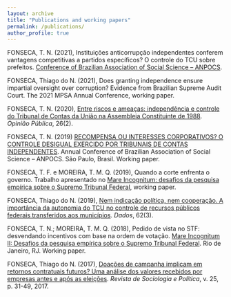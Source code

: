 ```yaml
---
layout: archive
title: "Publications and working papers"
permalink: /publications/
author_profile: true
---
```


FONSECA, T. N. (2021), Instituições anticorrupção independentes conferem vantagens competitivas a partidos específicos? O controle do TCU sobre prefeitos. [Conference of Brazilian Association of Social Science – ANPOCS](https://www.anpocs2021.sinteseeventos.com.br/atividade/view?q=YToyOntzOjY6InBhcmFtcyI7czozNjoiYToxOntzOjEyOiJJRF9BVElWSURBREUiO3M6MzoiMjY1Ijt9IjtzOjE6ImgiO3M6MzI6ImU3OTZlNzYwYTRhMTExYzFmY2RmMzAwNWU3ZmU2NjNhIjt9&ID_ATIVIDADE=265).  
  
FONSECA, Thiago do N. (2021), Does granting independence ensure impartial oversight over corruption? Evidence from Brazilian Supreme Audit Court. The 2021 MPSA Annual Conference, working paper.  
  
FONSECA, T. N. (2020), [Entre riscos e ameaças: independência e controle do Tribunal de Contas da União na Assembleia Constituinte de 1988](https://www.scielo.br/j/op/a/SVcLfJMgCmmz9VtjCbRJyVv/?lang=pt&format=pdf). _Opinião Pública_, 26(2).  
  
FONSECA, T. N. (2019) [RECOMPENSA OU INTERESSES CORPORATIVOS? O CONTROLE DESIGUAL EXERCIDO POR TRIBUNAIS DE CONTAS INDEPENDENTES](https://anpocs.com/index.php/encontros/papers/43-encontro-anual-da-anpocs/st-11/st10-8/11681-recompensa-ou-interesses-corporativos-o-controle-desigual-exercido-por-tribunais-de-contas-independentes/file). Annual Conference of Brazilian Association of Social Science – ANPOCS. São Paulo, Brasil. Working paper.  
  
FONSECA, T. F. e MOREIRA, T. M. Q. (2019), Quando a corte enfrenta o governo. Trabalho apresentado no [Mare Incognitum: desafios da pesquisa empírica sobre o Supremo Tribunal Federal](https://www.insper.edu.br/agenda-de-eventos/mare-incognitum/), working paper.  
  
FONSECA, Thiago do N. (2019), [Nem indicação política, nem cooperação. A importância da autonomia do TCU no controle de recursos públicos federais transferidos aos municípios](https://www.scielo.br/j/dados/a/Yp8pqLtjC9HM8y7wX4hJx6p/?lang=pt&format=pdf). _Dados_, 62(3).  
  
FONSECA, T. N.; MOREIRA, T. M. Q. (2018), Pedido de vista no STF: desvendando incentivos com base na ordem de votação. [Mare Incognitum II: Desafios da pesquisa empírica sobre o Supremo Tribunal Federal](https://www.jota.info/wp-content/uploads/2018/09/50b221f39543fb8889e829a3f12850fa.pdf). Rio de Janeiro, RJ. Working paper.  
  
FONSECA, Thiago do N. (2017), [Doações de campanha implicam em retornos contratuais futuros? Uma análise dos valores recebidos por empresas antes e após as eleições](https://www.scielo.br/j/rsocp/a/xNGWkYrNGPHGS9dmQcjQNpL/?lang=pt&format=pdf). _Revista de Sociologia e Política_, v. 25, p. 31-49, 2017.

